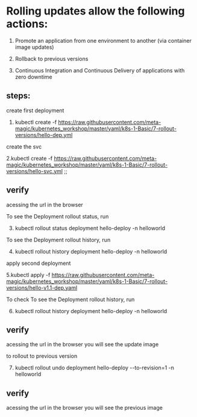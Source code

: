 # Rolling updates allow the following actions:

1. Promote an application from one environment to another (via container image updates)

2. Rollback to previous versions

3. Continuous Integration and Continuous Delivery of applications with zero downtime

## steps:

create first deployment

1. kubectl create -f https://raw.githubusercontent.com/meta-magic/kubernetes_workshop/master/yaml/k8s-1-Basic/7-rollout-versions/hello-dep.yml

create the svc

2.kubectl create -f https://raw.githubusercontent.com/meta-magic/kubernetes_workshop/master/yaml/k8s-1-Basic/7-rollout-versions/hello-svc.yml
;;
## verify 
 
 acessing the url in the browser

To see the Deployment rollout status, run 

3. kubectl rollout status deployment hello-deploy -n helloworld

To see the Deployment rollout history, run 

4. kubectl rollout history deployment hello-deploy -n helloworld

apply second deployment

5.kubectl apply -f  https://raw.githubusercontent.com/meta-magic/kubernetes_workshop/master/yaml/k8s-1-Basic/7-rollout-versions/hello-v1.1-dep.yaml

To check To see the Deployment rollout history, run 

6. kubectl rollout history deployment hello-deploy -n helloworld

## verify 
 
 acessing the url in the browser you will see the update image


to rollout to previous version

7. kubectl rollout undo deployment hello-deploy --to-revision=1 -n helloworld


## verify 
 
 acessing the url in the browser you will see the previous image

